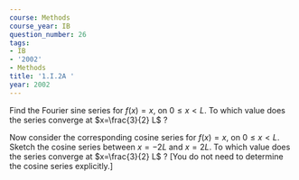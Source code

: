 ```yaml
---
course: Methods
course_year: IB
question_number: 26
tags:
- IB
- '2002'
- Methods
title: '1.I.2A '
year: 2002
---
```



Find the Fourier sine series for $f(x)=x$, on $0 \leqslant x<L$. To which value does the series converge at $x=\frac{3}{2} L$ ?

Now consider the corresponding cosine series for $f(x)=x$, on $0 \leqslant x<L$. Sketch the cosine series between $x=-2 L$ and $x=2 L$. To which value does the series converge at $x=\frac{3}{2} L$ ? [You do not need to determine the cosine series explicitly.]